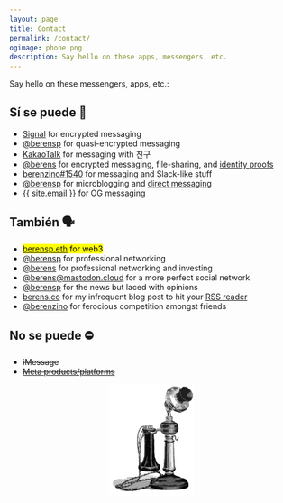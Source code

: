 ```yaml
---
layout: page
title: Contact
permalink: /contact/
ogimage: phone.png
description: Say hello on these apps, messengers, etc.
---
```

Say hello on these messengers, apps, etc.:
## Sí se puede &#128172;
- <a href="https://signal.org" target="_blank">Signal</a> for encrypted messaging
- <a href="https://t.me/berensp" target="_blank"><i class="fab fa-telegram"></i></a> <a href="https://t.me/berensp" target="_blank">@berensp</a> for quasi-encrypted messaging
- <a href="https://www.kakaocorp.com/page/service/service/KakaoTalk?lang=ENG&tab=all" target="_blank">KakaoTalk</a> for messaging with 친구
- <a href="https://keybase.io/berens" target="_blank"><i class="fab fa-keybase"></i></a> <a href="https://keybase.io/berens" target="_blank">@berens</a> for encrypted messaging, file-sharing, and <a href="https://book.keybase.io/guides/proof-integration-guide" target="_blank">identity proofs</a>
- <a href="https://discordapp.com/users/181094465874821120" target="_blank"><i class="fab fa-discord"></i></a> <a href="https://discordapp.com/users/181094465874821120" target="_blank">berenzino#1540</a> for messaging and Slack-like stuff
- <a href="https://twitter.com/berensp" target="_blank"><i class="fab fa-twitter"></i></a> <a href="https://twitter.com/berensp" target="_blank">@berensp</a> for microblogging and <a href="https://twitter.com/messages/compose?recipient_id=19028711" target="_blank">direct messaging</a>
- <a href="mailto:{{ site.email }}"><i class="far fa-envelope"></i></a> <a href="mailto:{{ site.email }}">{{ site.email }}</a> for OG messaging

## También &#128483;
- <mark><a href="https://app.ens.domains/name/berensp.eth/details" target="_blank"><i class="fab fa-ethereum"></i></a> <a href="https://app.ens.domains/name/berensp.eth/details" target="_blank">berensp.eth</a> for web3</mark>
- <a href="https://linkedin.com/in/berensp" target="_blank"><i class="fab fa-linkedin-in"></i></a> <a href="https://linkedin.com/in/berensp" target="_blank">@berensp</a> for professional networking
- <a href="https://angel.co/berens" target="_blank"><i class="fab fa-angellist"></i></a> <a href="https://angel.co/berens" target="_blank">@berens</a> for professional networking and investing
- <a rel="me" href="https://mastodon.cloud/@berens"><i class="fab fa-mastodon"></i></a> <a rel="me" href="https://mastodon.cloud/@berens" target="_blank">@berens@mastodon.cloud</a> for a more perfect social network
- <a href="https://reddit.com/user/berensp" target="_blank"><i class="fab fa-reddit"></i></a> <a href="https://reddit.com/user/berensp" target="_blank">@berensp</a> for the news but laced with opinions
- <a href="https://berens.co/feed.xml" target="_blank"><i class="fas fa-rss"></i></a> <a href="https://berens.co/feed.xml" target="_blank">berens.co</a> for my infrequent blog post to hit your <a href="https://feedly.com/" target="_blank">RSS reader</a>
- <a href="https://www.strava.com/athletes/berenzino" target="_blank"><i class="fab fa-strava"></i></a> <a href="https://www.strava.com/athletes/berenzino" target="_blank">@berenzino</a> for ferocious competition amongst friends

## No se puede ⛔
- <i class="fab fa-apple"></i> <strike>iMessage</strike>
- <a href="../fb"><i class="fab fa-facebook"></i></a> <strike><a href="../fb">Meta products/platforms</a></strike>

<center><img src="/assets/og/phone.png" alt="phone" width="30%" height="30%"></center>